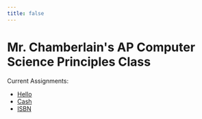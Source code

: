 ```yaml
---
title: false
---
```


# Mr. Chamberlain's AP Computer Science Principles Class

Current Assignments:
<!---  - [Pennies](https://docs.cs50.net/2018/ap/problems/pennies/pennies.html) --->
  - [Hello](https://docs.cs50.net/2018/ap/problems/hello/hello.html)
  - [Cash](https://docs.cs50.net/2018/ap/problems/cash/cash.html)
  - [ISBN](https://docs.cs50.net/2018/ap/problems/isbn/isbn.html)
<!---  - [Credit](https://docs.cs50.net/2018/ap/problems/credit/credit.html) --->
